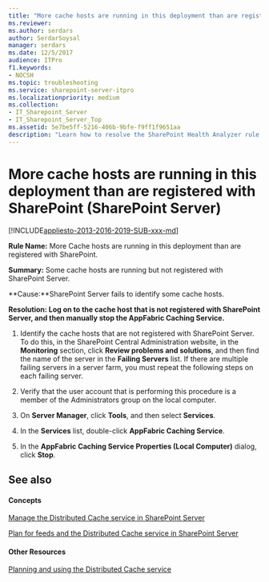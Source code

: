 ```yaml
---
title: "More cache hosts are running in this deployment than are registered with SharePoint (SharePoint Server)"
ms.reviewer: 
ms.author: serdars
author: SerdarSoysal
manager: serdars
ms.date: 12/5/2017
audience: ITPro
f1.keywords:
- NOCSH
ms.topic: troubleshooting
ms.service: sharepoint-server-itpro
ms.localizationpriority: medium
ms.collection:
- IT_Sharepoint_Server
- IT_Sharepoint_Server_Top
ms.assetid: 5e7be5ff-5216-406b-9bfe-f9ff1f9651aa
description: "Learn how to resolve the SharePoint Health Analyzer rule: More Cache hosts are running in this deployment than are registered with SharePoint, for SharePoint Server."
---
```


# More cache hosts are running in this deployment than are registered with SharePoint (SharePoint Server)

[!INCLUDE[appliesto-2013-2016-2019-SUB-xxx-md](../includes/appliesto-2013-2016-2019-SUB-xxx-md.md)]
  
 **Rule Name:** More Cache hosts are running in this deployment than are registered with SharePoint. 
  
 **Summary:** Some cache hosts are running but not registered with SharePoint Server. 
  
 **Cause:**SharePoint Server fails to identify some cache hosts.
  
 **Resolution: Log on to the cache host that is not registered with SharePoint Server, and then manually stop the AppFabric Caching Service.**
  
1. Identify the cache hosts that are not registered with SharePoint Server. To do this, in the SharePoint Central Administration website, in the **Monitoring** section, click **Review problems and solutions**, and then find the name of the server in the **Failing Servers** list. If there are multiple failing servers in a server farm, you must repeat the following steps on each failing server. 
    
2. Verify that the user account that is performing this procedure is a member of the Administrators group on the local computer.
    
3. On **Server Manager**, click **Tools**, and then select **Services**.
    
4. In the **Services** list, double-click **AppFabric Caching Service**.
    
5. In the **AppFabric Caching Service Properties (Local Computer)** dialog, click **Stop**.
    
## See also
<a name="server"> </a>

#### Concepts

[Manage the Distributed Cache service in SharePoint Server](../administration/manage-the-distributed-cache-service.md)
  
[Plan for feeds and the Distributed Cache service in SharePoint Server](../administration/plan-for-feeds-and-the-distributed-cache-service.md)
#### Other Resources

[Planning and using the Distributed Cache service](https://go.microsoft.com/fwlink/p/?LinkID=271302)

